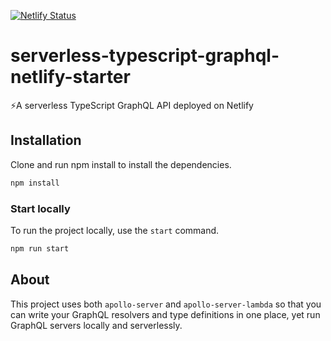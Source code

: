 [![Netlify Status](https://api.netlify.com/api/v1/badges/bb4daf08-e525-421f-b55c-0294053edf2b/deploy-status)](https://app.netlify.com/sites/mock-apollo-server/deploys)
# serverless-typescript-graphql-netlify-starter
⚡A serverless TypeScript GraphQL API deployed on Netlify

## Installation

Clone and run npm install to install the dependencies.

```bash
npm install
```

### Start locally

To run the project locally, use the `start` command.

```bash
npm run start
```
## About

This project uses both `apollo-server` and `apollo-server-lambda` so that you can write your GraphQL resolvers and type definitions in one place, yet run GraphQL servers locally and serverlessly.
